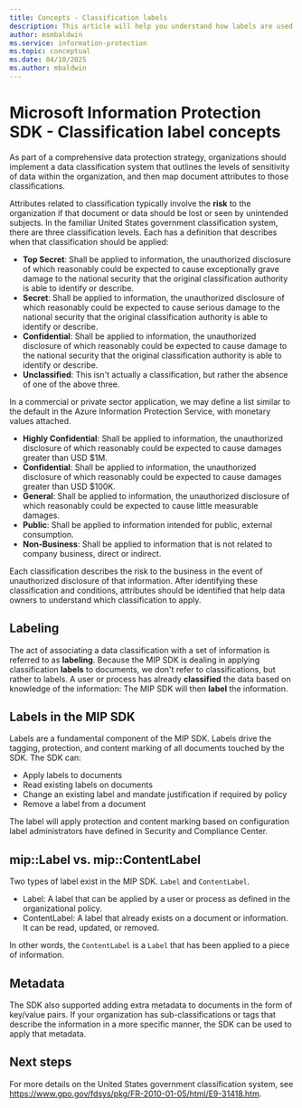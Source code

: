 ```yaml
---
title: Concepts - Classification labels
description: This article will help you understand how labels are used for data classification.
author: msmbaldwin
ms.service: information-protection
ms.topic: conceptual
ms.date: 04/10/2025
ms.author: mbaldwin
---
```


# Microsoft Information Protection SDK - Classification label concepts

As part of a comprehensive data protection strategy, organizations should implement a data classification system that outlines the levels of sensitivity of data within the organization, and then map document attributes to those classifications.

Attributes related to classification typically involve the **risk** to the organization if that document or data should be lost or seen by unintended subjects. In the familiar United States government classification system, there are three classification levels. Each has a definition that describes when that classification should be applied:

* **Top Secret**: Shall be applied to information, the unauthorized disclosure of which reasonably could be expected to cause exceptionally grave damage to the national security that the original classification authority is able to identify or describe.
* **Secret**: Shall be applied to information, the unauthorized disclosure of which reasonably could be expected to cause serious damage to the national security that the original classification authority is able to identify or describe.
* **Confidential**: Shall be applied to information, the unauthorized disclosure of which reasonably could be expected to cause damage to the national security that the original classification authority is able to identify or describe.
* **Unclassified**: This isn't actually a classification, but rather the absence of one of the above three.

In a commercial or private sector application, we may define a list similar to the default in the Azure Information Protection Service, with monetary values attached.

* **Highly Confidential**: Shall be applied to information, the unauthorized disclosure of which reasonably could be expected to cause damages greater than USD $1M.
* **Confidential**: Shall be applied to information, the unauthorized disclosure of which reasonably could be expected to cause damages greater than USD $100K.
* **General**: Shall be applied to information, the unauthorized disclosure of which reasonably could be expected to cause little measurable damages.
* **Public**: Shall be applied to information intended for public, external consumption. 
* **Non-Business**: Shall be applied to information that is not related to company business, direct or indirect.

Each classification describes the risk to the business in the event of unauthorized disclosure of that information. After identifying these classification and conditions, attributes should be identified that help data owners to understand which classification to apply.

## Labeling

The act of associating a data classification with a set of information is referred to as **labeling**. Because the MIP SDK is dealing in applying classification **labels** to documents, we don't refer to classifications, but rather to labels. A user or process has already **classified** the data based on knowledge of the information: The MIP SDK will then **label** the information.

## Labels in the MIP SDK

Labels are a fundamental component of the MIP SDK. Labels drive the tagging, protection, and content marking of all documents touched by the SDK. The SDK can:

* Apply labels to documents
* Read existing labels on documents
* Change an existing label and mandate justification if required by policy
* Remove a label from a document

The label will apply protection and content marking based on configuration label administrators have defined in Security and Compliance Center. 

## mip::Label vs. mip::ContentLabel

Two types of label exist in the MIP SDK. `Label` and `ContentLabel`.

* Label: A label that can be applied by a user or process as defined in the organizational policy.
* ContentLabel: A label that already exists on a document or information. It can be read, updated, or removed. 

In other words, the `ContentLabel` is a `Label` that has been applied to a piece of information.

## Metadata

The SDK also supported adding extra metadata to documents in the form of key/value pairs. If your organization has sub-classifications or tags that describe the information in a more specific manner, the SDK can be used to apply that metadata.

## Next steps

For more details on the United States government classification system, see https://www.gpo.gov/fdsys/pkg/FR-2010-01-05/html/E9-31418.htm.
